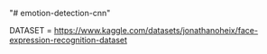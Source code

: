 "# emotion-detection-cnn" 

DATASET = https://www.kaggle.com/datasets/jonathanoheix/face-expression-recognition-dataset
